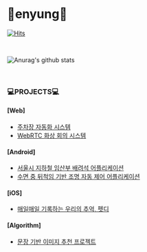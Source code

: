 # 🌱enyung🌱


[![Hits](https://hits.seeyoufarm.com/api/count/incr/badge.svg?url=https%3A%2F%2Fgithub.com%2Feyl056&count_bg=%23E7C4F5&title_bg=%23A422C8&icon=&icon_color=%23E96EFF&title=VISIT&edge_flat=false)](https://hits.seeyoufarm.com)

<br>

![Anurag's github stats](https://github-readme-stats.vercel.app/api?username=eyl056&show_icons=true&theme=radical)

<br>

### 💻PROJECTS💻

#### [Web]
* [주차장 자동화 시스템](https://github.com/TeamWilliam/sogong-ParkBentley)
* [WebRTC 화상 회의 시스템](https://github.com/CSID-DGU/2020-2-OSSP1-WebRTC-2)

#### [Android]
* [서울시 지하철 임산부 배려석 어플리케이션](https://github.com/TeamWilliam/pinkVoice)
* [수면 중 뒤척임 기반 조명 자동 제어 어플리케이션](https://github.com/eyl056/Better-Sleep_ValueUP)

#### [iOS]
* [매일매일 기록하는 우리의 추억, 펫디](https://github.com/eyl056/MyPetDiary)

#### [Algorithm]
* [문장 기반 이미지 추천 프로젝트](https://github.com/eyl056/SentenceToImage)

